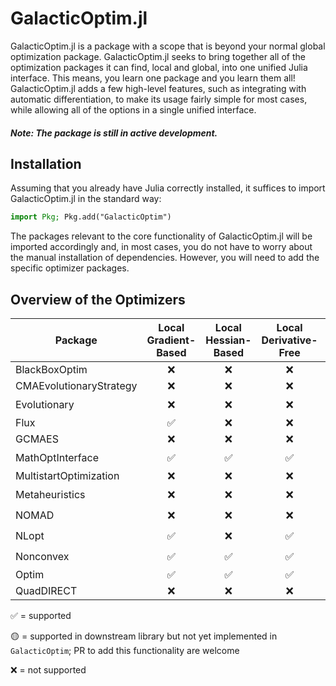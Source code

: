 # GalacticOptim.jl

GalacticOptim.jl is a package with a scope that is beyond your normal global optimization
package. GalacticOptim.jl seeks to bring together all of the optimization packages
it can find, local and global, into one unified Julia interface. This means, you
learn one package and you learn them all! GalacticOptim.jl adds a few high-level
features, such as integrating with automatic differentiation, to make its usage
fairly simple for most cases, while allowing all of the options in a single
unified interface.

##### Note: The package is still in active development.

## Installation

Assuming that you already have Julia correctly installed, it suffices to import
GalacticOptim.jl in the standard way:

```julia
import Pkg; Pkg.add("GalacticOptim")
```
The packages relevant to the core functionality of GalacticOptim.jl will be imported
accordingly and, in most cases, you do not have to worry about the manual
installation of dependencies. However, you will need to add the specific optimizer
packages.

## Overview of the Optimizers

| Package                  | Local Gradient-Based     | Local Hessian-Based      | Local Derivative-Free    | Local Constrained        | Global Unconstrained     | Global Constrained       |
|--------------------------|:------------------------:|:------------------------:|:------------------------:|:------------------------:|:------------------------:|:------------------------:|
| BlackBoxOptim            |                        ❌ |                        ❌ |                        ❌ |                        ❌ | ✅                        |                        ❌ |
| CMAEvolutionaryStrategy |                        ❌ |                        ❌ |                        ❌ |                        ❌ | ✅                        |                        ❌ |
| Evolutionary             |                        ❌ |                        ❌ |                        ❌ |                        ❌ | ✅                        | 🟡                         |
| Flux                     | ✅                        |                        ❌ |                        ❌ |                        ❌ |                        ❌ |                        ❌ |
| GCMAES                   |                        ❌ |                        ❌ |                        ❌ |                        ❌ | ✅                        |                        ❌ |
| MathOptInterface         | ✅                        | ✅                        | ✅                        | ✅                        | ✅                        |                        🟡 |
| MultistartOptimization   |                        ❌ |                        ❌ |                        ❌ |                        ❌ | ✅                        |                        ❌ |
| Metaheuristics           |                        ❌ |                        ❌ |                        ❌ |                        ❌ | ✅                        | 🟡                         |
| NOMAD                    |                        ❌ |                        ❌ |                        ❌ |                        ❌ | ✅                        | 🟡                         |
| NLopt                    | ✅                        |                        ❌ | ✅                        | 🟡                         | ✅                        | 🟡                         |
| Nonconvex                | ✅                        | ✅                        | ✅                        | 🟡                         | ✅                        | 🟡                         |
| Optim                    | ✅                        | ✅                        | ✅                        | ✅                        | ✅                        | ✅                        |
| QuadDIRECT               |                        ❌ |                        ❌ |                        ❌ |                        ❌ | ✅                        |                        ❌ |

✅ = supported

🟡 = supported in downstream library but not yet implemented in `GalacticOptim`; PR to add this functionality are welcome

❌ = not supported
